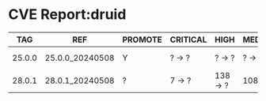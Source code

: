 # CVE Report:druid
|  TAG   |       REF       | PROMOTE | CRITICAL |   HIGH   |  MEDIUM  |   LOW   | UNKNOWN |
|--------|-----------------|---------|----------|----------|----------|---------|---------|
| 25.0.0 | 25.0.0_20240508 | Y       | ? -> ?   | ? -> ?   | ? -> ?   | ? -> ?  | ? -> ?  |
| 28.0.1 | 28.0.1_20240508 | ?       | 7 -> ?   | 138 -> ? | 108 -> ? | 34 -> ? | 0 -> ?  |
